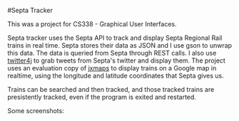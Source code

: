 
#Septa Tracker  

This was a project for CS338 - Graphical User Interfaces. 

Septa tracker uses the Septa API to track and display Septa Regional Rail trains in real time. Septa stores their data as JSON and I use gson to unwrap this data. The data is queried from Septa through REST calls. I also use [twitter4j](http://twitter4j.org/en/) to grab tweets from Septa's twitter and display them. The project uses an evaluation copy of [jxmaps](https://www.teamdev.com/jxmaps) to display trains on a Google map in realtime, using the longitude and latitude coordinates that Septa gives us.

Trains can be searched and then tracked, and those tracked trains are presistently tracked, even if the program is exited and restarted. 

Some screenshots: 
